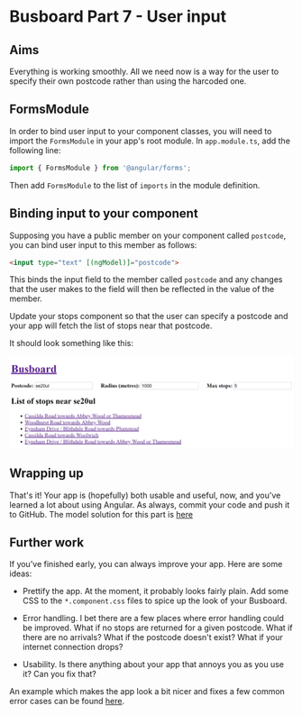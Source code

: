 # Busboard Part 7 - User input

## Aims

Everything is working smoothly. All we need now is a way for the user to specify their own postcode rather than using the harcoded one.

## FormsModule

In order to bind user input to your component classes, you will need to import the `FormsModule` in your app's root module. In `app.module.ts`, add the following line:

```typescript
import { FormsModule } from '@angular/forms';
```

Then add `FormsModule` to the list of `imports` in the module definition.

## Binding input to your component

Supposing you have a public member on your component called `postcode`, you can bind user input to this member as follows:

```html
<input type="text" [(ngModel)]="postcode">
```

This binds the input field to the member called `postcode` and any changes that the user makes to the field will then be reflected in the value of the member.

Update your stops component so that the user can specify a postcode and your app will fetch the list of stops near that postcode.

It should look something like this:

![Part 7](assets/part7.PNG)

## Wrapping up

That's it! Your app is (hopefully) both usable and useful, now, and you've learned a lot about using Angular. As always, commit your code and push it to GitHub. The model solution for this part is [here](https://github.com/scl-softwire/angular-training/tree/part7/busboard)

## Further work

If you've finished early, you can always improve your app. Here are some ideas:

  - Prettify the app. At the moment, it probably looks fairly plain. Add some CSS to the `*.component.css` files to spice up the look of your Busboard.

  - Error handling. I bet there are a few places where error handling could be improved. What if no stops are returned for a given postcode. What if there are no arrivals? What if the postcode doesn't exist? What if your internet connection drops?

  - Usability. Is there anything about your app that annoys you as you use it? Can you fix that?

An example which makes the app look a bit nicer and fixes a few common error cases can be found [here](https://github.com/scl-softwire/angular-training/tree/prettify/busboard).